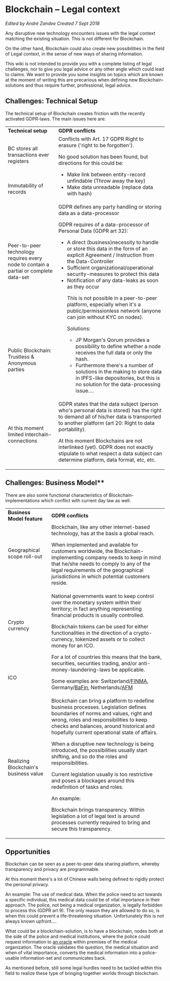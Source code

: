 # Blockchain – Legal context

_Edited by André Zandee_
_Created 7 Sept 2018_

Any disruptive new technology encounters issues with the legal context matching the existing situation. This is not different for Blockchain.

On the other hand, Blockchain could also create new possibilities in the field of Legal context, in the sense of new ways of sharing information.

This wiki is not intended to provide you with a complete listing of legal challenges, nor to give you legal advice or any other angle which could lead to claims. We want to provide you some insights on topics which are known at the moment of writing this are precarious when defining new Blockchain-solutions and thus require further, professional, legal advice.

## Challenges: Technical Setup

The technical setup of Blockchain creates friction with the recently activated GDPR-laws. The main issues here are:


<table>
  <tr>
   <td><strong>Technical setup</strong>
   </td>
   <td><strong>GDPR conflicts</strong>
   </td>
  </tr>
  <tr>
   <td>BC stores all transactions ever registers
   </td>
   <td rowspan="2" >Conflicts with Art. 17 GDPR Right to erasure ('right to be forgotten').
<p>
No good solution has been found, but directions for this could be:<ul>

<li>Make link between entity-record unfindable (Throw away the key)
<li>Make data unreadable (replace data with hash)</li></ul>

   </td>
  </tr>
  <tr>
   <td>Immutability of records
   </td>
  </tr>
  <tr>
   <td>Peer-to-peer technology requires every node to contain a partial or complete data-set
   </td>
   <td rowspan="2" >GDPR defines any party handling or storing data as a data-processor
<p>
GDPR requires of a data-processor of Personal Data (GDPR art 32):<ul>

<li>A direct (business)necessity  to handle or store this data in the form of an explicit Agreement / Instruction from the Data-Controller
<li>Sufficient organizational/operational security-measures to protect this data
<li>Notification of any data-leaks as soon as they occur

<p>
This is not possible in a peer-to-peer platform, especially when it's a public/permissionless network (anyone can join without KYC on nodes).
<p>
Solutions:<ul>

<li>JP Morgan's Qorum provides a possibility to define whether a node receives the full data or only the hash.
<li>Furthermore there's a number of solutions in the making to store data in IPFS-like depositories, but this is no solution for the data-processing issue….</li></ul>
</li></ul>

   </td>
  </tr>
  <tr>
   <td>Public Blockchain: Trustless & Anonymous parties
   </td>
  </tr>
  <tr>
   <td>At this moment limited interchain-connections
   </td>
   <td>GDPR states that the data subject (person who's personal data is stored) has the right to demand all of his/her data is transported to another platform  (art 20: Right to data portability). 
<p>
At this moment Blockchains are not interlinked (yet). GDPR does not exactly stipulate to what respect a data subject can determine platform, data format, etc, etc.
   </td>
  </tr>
</table>


## Challenges: Business Model**

There are also some functional characteristics of Blockchain-implementations which conflict with current day law as well.


<table>
  <tr>
   <td><strong>Business Model feature</strong>
   </td>
   <td><strong>GDPR conflicts</strong>
   </td>
  </tr>
  <tr>
   <td>Geographical scope roll-out
   </td>
   <td rowspan="2" >Blockchain, like any other internet-based technology, has at the basis a global reach.
<p>
When implemented and available for customers worldwide, the Blockchain-implementing company needs to keep in mind that he/she needs to comply to any of the legal requirements of the geographical jurisdictions in which potential customers reside.
   </td>
  </tr>
  <tr>
   <td>
   </td>
  </tr>
  <tr>
   <td>Crypto currency
   </td>
   <td rowspan="2" >National governments want to keep control over the monetary system within their territory; in fact anything representing financial products is usually controlled.
<p>
Blockchain tokens can be used for either functionalities in the direction of a crypto-currency, tokenized assets or to collect money for an ICO.
<p>
For a lot of countries this means that the bank, securities, securities trading, and/or anti-money-laundering-laws be applicable.
<p>
Some examples are: Switzerland/<a href="https://www.finma.ch/en/documentation/finma-guidance/">FINMA</a>, Germany/<a href="https://www.bafin.de/EN/Aufsicht/FinTech/Blockchain/blockchain_node_en.html">BaFin</a>, Netherlands/<a href="https://www.afm.nl/en/professionals/onderwerpen/ico">AFM</a>
   </td>
  </tr>
  <tr>
   <td>ICO
   </td>
  </tr>
  <tr>
   <td>Realizing Blockchain's business value
   </td>
   <td>Blockchain can bring a platform to redefine business processes. Legislation defines boundaries of norms and values, right and wrong, roles and responsibilities to keep checks and balances, around historical and hopefully current operational state of affairs. 
<p>
When a disruptive new technology is being introduced, the possibilities usually start shifting, and so do the roles and responsibilities.
<p>
Current legislation usually is too restrictive and poses a blockages around this redefinition of tasks and roles.
<p>
An example:
<p>
Blockchain brings transparency. Within legislation a lot of legal text is around processes currently required to bring and secure this transparency.
   </td>
  </tr>
</table>


## Opportunities

Blockchain can be seen as a peer-to-peer data sharing platform, whereby transparency and privacy are programmable.

At this moment there's a lot of Chinese walls being defined to rigidly protect  the personal privacy.

An example: The use of medical data. When the police need to act towards a specific individual, this medical data could be of vital importance in their approach. The police, not being a medical organization,  is legally forbidden to process this (GDPR art 9). The only reason they are allowed to do so, is when this could prevent a life-threatening situation. Unfortunately this is not always known upfront….

What could be a blockchain-solution, is to have a blockchain, nodes both at the side of the police and medical institutions, where the police could request information to [an oracle](https://blockchainhub.net/blockchain-oracles/) within premises of the medical organization. The oracle validates the question, the medical situation and when of vital importance, converts the medical information into a police-usable information-set and communicates back.

As mentioned before, still some legal hurdles need to be tackled within this field to realize these type of bringing together worlds through blockchain.